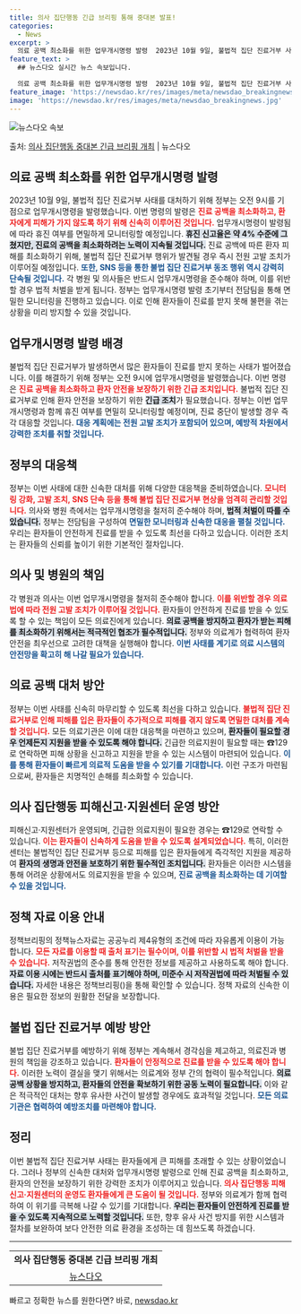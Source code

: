 ```yaml
---
title: 의사 집단행동 긴급 브리핑 통해 중대본 발표!
categories:
  - News
excerpt: >
  의료 공백 최소화를 위한 업무개시명령 발령  2023년 10월 9일, 불법적 집단 진료거부 사태를 대처하기 …
feature_text: >
  ## 뉴스다오 실시간 뉴스 속보입니다.

  의료 공백 최소화를 위한 업무개시명령 발령  2023년 10월 9일, 불법적 집단 진료거부 사태를 대처하기 …
feature_image: 'https://newsdao.kr/res/images/meta/newsdao_breakingnews.jpg'
image: 'https://newsdao.kr/res/images/meta/newsdao_breakingnews.jpg'
---
```


![뉴스다오 속보](https://newsdao.kr/res/images/meta/newsdao_breakingnews.jpg)

<p>출처: <a href="https://newsdao.kr/4310" rel="dofollow">의사 집단행동 중대본 긴급 브리핑 개최</a> | 뉴스다오</p>

<h2 data-ke-size="size26">의료 공백 최소화를 위한 업무개시명령 발령</h2>

<p data-ke-size="size16">2023년 10월 9일, 불법적 집단 진료거부 사태를 대처하기 위해 정부는 오전 9시를 기점으로 업무개시명령을 발령했습니다. 이번 명령의 발령은 <b><span style="color: #ee2323;">진료 공백을 최소화하고, 환자에게 피해가 가지 않도록 하기 위해 신속히 이루어진 것입니다.</span></b> 업무개시명령이 발령됨에 따라 휴진 여부를 면밀하게 모니터링할 예정입니다. <b><span style="background-color: #21538527;">휴진 신고율은 약 4% 수준에 그쳤지만, 진료의 공백을 최소화하려는 노력이 지속될 것입니다.</span></b> 진료 공백에 따른 환자 피해를 최소화하기 위해, 불법적 집단 진료거부 행위가 발견될 경우 즉시 전원 고발 조치가 이루어질 예정입니다. <b><span style="color: #1a5490;">또한, SNS 등을 통한 불법 집단 진료거부 동조 행위 역시 강력히 단속될 것입니다.</span></b> 각 병원 및 의사들은 반드시 업무개시명령을 준수해야 하며, 이를 위반할 경우 법적 처벌을 받게 됩니다. 정부는 업무개시명령 발령 초기부터 전담팀을 통해 면밀한 모니터링을 진행하고 있습니다. 이로 인해 환자들이 진료를 받지 못해 불편을 겪는 상황을 미리 방지할 수 있을 것입니다. </p>

<p data-ke-size="size16"></p>

<h2 data-ke-size="size26">업무개시명령 발령 배경</h2>

<p data-ke-size="size16">불법적 집단 진료거부가 발생하면서 많은 환자들이 진료를 받지 못하는 사태가 벌어졌습니다. 이를 해결하기 위해 정부는 오전 9시에 업무개시명령을 발령했습니다. 이번 명령은 <b><span style="color: #ee2323;">진료 공백을 최소화하고 환자 안전을 보장하기 위한 긴급 조치입니다.</span></b> 불법적 집단 진료거부로 인해 환자 안전을 보장하기 위한 <b><span style="background-color: #21538527;">긴급 조치</span></b>가 필요했습니다. 정부는 이번 업무개시명령과 함께 휴진 여부를 면밀히 모니터링할 예정이며, 진료 중단이 발생할 경우 즉각 대응할 것입니다. <b><span style="color: #1a5490;">대응 계획에는 전원 고발 조치가 포함되어 있으며, 예방적 차원에서 강력한 조치를 취할 것입니다.</span></b></p>

<p data-ke-size="size16"></p>

<h2 data-ke-size="size26">정부의 대응책</h2>

<p data-ke-size="size16">정부는 이번 사태에 대한 신속한 대처를 위해 다양한 대응책을 준비하였습니다. <b><span style="color: #ee2323;">모니터링 강화, 고발 조치, SNS 단속 등을 통해 불법 집단 진료거부 현상을 엄격히 관리할 것입니다.</span></b> 의사와 병원 측에서는 업무개시명령을 철저히 준수해야 하며, <b><span style="background-color: #21538527;">법적 처벌이 따를 수 있습니다.</span></b> 정부는 전담팀을 구성하여 <b><span style="color: #1a5490;">면밀한 모니터링과 신속한 대응을 펼칠 것입니다.</span></b> 우리는 환자들이 안전하게 진료를 받을 수 있도록 최선을 다하고 있습니다. 이러한 조치는 환자들의 신뢰를 높이기 위한 기본적인 절차입니다.</p>

<p data-ke-size="size16"></p>

<h2 data-ke-size="size26">의사 및 병원의 책임</h2>

<p data-ke-size="size16">각 병원과 의사는 이번 업무개시명령을 철저히 준수해야 합니다. <b><span style="color: #ee2323;">이를 위반할 경우 의료법에 따라 전원 고발 조치가 이루어질 것입니다.</span></b> 환자들이 안전하게 진료를 받을 수 있도록 할 수 있는 책임이 모든 의료진에게 있습니다. <b><span style="background-color: #21538527;">의료 공백을 방지하고 환자가 받는 피해를 최소화하기 위해서는 적극적인 협조가 필수적입니다.</span></b> 정부와 의료계가 협력하여 환자 안전을 최우선으로 고려한 대책을 실행해야 합니다. <b><span style="color: #1a5490;">이번 사태를 계기로 의료 시스템의 안전망을 확고히 해 나갈 필요가 있습니다.</span></b></p>

<p data-ke-size="size16"></p>

<h2 data-ke-size="size26">의료 공백 대처 방안</h2>

<p data-ke-size="size16">정부는 이번 사태를 신속히 마무리할 수 있도록 최선을 다하고 있습니다. <b><span style="color: #ee2323;">불법적 집단 진료거부로 인해 피해를 입은 환자들이 추가적으로 피해를 겪지 않도록 면밀한 대처를 계속할 것입니다.</span></b> 모든 의료기관은 이에 대한 대응책을 마련하고 있으며, <b><span style="background-color: #21538527;">환자들이 필요할 경우 언제든지 지원을 받을 수 있도록 해야 합니다.</span></b> 긴급한 의료지원이 필요할 때는 ☎129로 연락하면 피해 상황을 신고하고 지원을 받을 수 있는 시스템이 마련되어 있습니다. <b><span style="color: #1a5490;">이를 통해 환자들이 빠르게 의료적 도움을 받을 수 있기를 기대합니다.</span></b> 이런 구조가 마련됨으로써, 환자들은 치명적인 손해를 최소화할 수 있습니다.</p>

<p data-ke-size="size16"></p>

<h2 data-ke-size="size26">의사 집단행동 피해신고·지원센터 운영 방안</h2>

<p data-ke-size="size16">피해신고·지원센터가 운영되며, 긴급한 의료지원이 필요한 경우는 ☎129로 연락할 수 있습니다. <b><span style="color: #ee2323;">이는 환자들이 신속하게 도움을 받을 수 있도록 설계되었습니다.</span></b> 특히, 이러한 센터는 불법적인 집단 진료거부 등으로 피해를 입은 환자들에게 즉각적인 지원을 제공하여 <b><span style="background-color: #21538527;">환자의 생명과 안전을 보호하기 위한 필수적인 조치입니다.</span></b> 환자들은 이러한 시스템을 통해 어려운 상황에서도 의료지원을 받을 수 있으며, <b><span style="color: #1a5490;">진료 공백을 최소화하는 데 기여할 수 있을 것입니다.</span></b></p>

<p data-ke-size="size16"></p>

<h2 data-ke-size="size26">정책 자료 이용 안내</h2>

<p data-ke-size="size16">정책브리핑의 정책뉴스자료는 공공누리 제4유형의 조건에 따라 자유롭게 이용이 가능합니다. <b><span style="color: #ee2323;">모든 자료를 이용할 때 출처 표기는 필수이며, 이를 위반할 시 법적 처벌을 받을 수 있습니다.</span></b> 저작권법의 준수를 통해 안전한 정보를 제공하고 사용하도록 해야 합니다. <b><span style="background-color: #21538527;">자료 이용 시에는 반드시 출처를 표기해야 하며, 미준수 시 저작권법에 따라 처벌될 수 있습니다.</span></b> 자세한 내용은 정책브리핑()을 통해 확인할 수 있습니다. 정책 자료의 신속한 이용은 필요한 정보의 원활한 전달을 보장합니다.</p>

<p data-ke-size="size16"></p>

<h2 data-ke-size="size26">불법 집단 진료거부 예방 방안</h2>

<p data-ke-size="size16">불법 집단 진료거부를 예방하기 위해 정부는 계속해서 경각심을 제고하고, 의료진과 병원의 책임을 강조하고 있습니다. <b><span style="color: #ee2323;">환자들이 안정적으로 진료를 받을 수 있도록 해야 합니다.</span></b> 이러한 노력이 결실을 맺기 위해서는 의료계와 정부 간의 협력이 필수적입니다. <b><span style="background-color: #21538527;">의료 공백 상황을 방지하고, 환자들의 안전을 확보하기 위한 공동 노력이 필요합니다.</span></b> 이와 같은 적극적인 대처는 향후 유사한 사건이 발생할 경우에도 효과적일 것입니다. <b><span style="color: #1a5490;">모든 의료기관은 협력하여 예방조치를 마련해야 합니다.</span></b></p>

<p data-ke-size="size16"></p>

<h2 data-ke-size="size26">정리</h2>

<p data-ke-size="size16">이번 불법적 집단 진료거부 사태는 환자들에게 큰 피해를 초래할 수 있는 상황이었습니다. 그러나 정부의 신속한 대처와 업무개시명령 발령으로 인해 진료 공백을 최소화하고, 환자의 안전을 보장하기 위한 강력한 조치가 이루어지고 있습니다. <b><span style="color: #ee2323;">의사 집단행동 피해신고·지원센터의 운영도 환자들에게 큰 도움이 될 것입니다.</span></b> 정부와 의료계가 함께 협력하여 이 위기를 극복해 나갈 수 있기를 기대합니다. <b><span style="background-color: #21538527;">우리는 환자들이 안전하게 진료를 받을 수 있도록 지속적으로 노력할 것입니다.</span></b> 또한, 향후 유사 사건 방지를 위한 시스템과 절차를 보완하여 보다 안전한 의료 환경을 조성하는 데 힘쓰도록 하겠습니다.</p>

<p data-ke-size="size16"></p>

<hr>

<table style="width: 100%; border-collapse: collapse;">
    <tr>
        <td style="text-align: center; height: 17px;"><b>의사 집단행동 중대본 긴급 브리핑 개최</b></td>
    </tr>
    <tr>
        <td style="text-align: center; height: 17px;"><a href="https://newsdao.kr/4310">뉴스다오</a></td>
    </tr>
</table> 

빠르고 정확한 뉴스를 원한다면? 바로, <a href="https://newsdao.kr" rel="dofollow">newsdao.kr</a>



